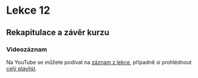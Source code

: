 Lekce 12
========

Rekapitulace a závěr kurzu
--------------------------

### Videozáznam

Na YouTube se můžete podívat na [záznam z lekce](https://www.youtube.com/watch?v=W_tGLA-BLfA),
případně si prohlédnout [celý playlist](https://www.youtube.com/playlist?list=PLTCx5oiCrIJ6mcuJ1VaY8s0mzFsaMUzp-).

